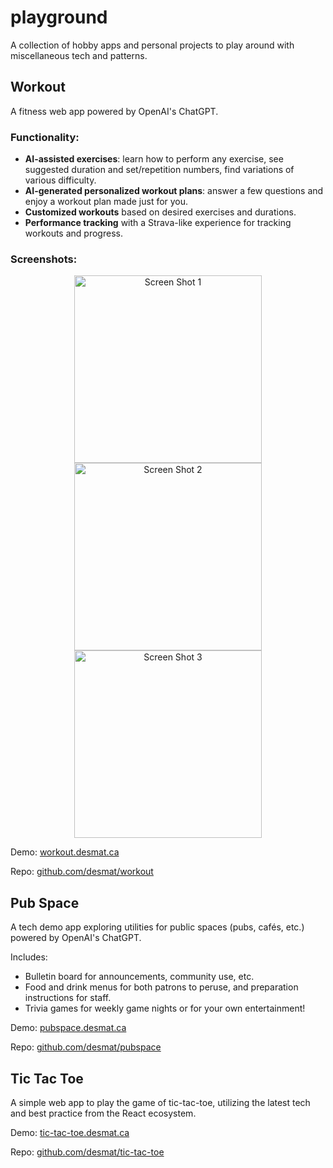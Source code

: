 # playground

A collection of hobby apps and personal projects to play around with miscellaneous tech and patterns.

## Workout

A fitness web app powered by OpenAI's ChatGPT.

### Functionality:
- **AI-assisted exercises**: learn how to perform any exercise, see suggested duration and set/repetition numbers, find variations of various difficulty.
- **AI-generated personalized workout plans**: answer a few questions and enjoy a workout plan made just for you.
- **Customized workouts** based on desired exercises and durations.
- **Performance tracking** with a Strava-like experience for tracking workouts and progress.

### Screenshots:
<p align="center">
  <img height="300" alt="Screen Shot 1" src="https://github.com/desmat/workout/assets/3298837/99c2f9ff-f724-4198-8b6e-a62f91ee3205">  
  <img height="300" alt="Screen Shot 2" src="https://github.com/desmat/workout/assets/3298837/d73453a3-0f45-47c5-a673-39f2c299334b">
  <img height="300" alt="Screen Shot 3" src="https://github.com/desmat/workout/assets/3298837/1533212c-7238-4fcd-a7a2-360f8e1e3d09">
</p>

Demo: [workout.desmat.ca](https://workout.desmat.ca)

Repo: [github.com/desmat/workout](https://github.com/desmat/workout)

## Pub Space

A tech demo app exploring utilities for public spaces (pubs, cafés, etc.) powered by OpenAI's ChatGPT.

Includes:
- Bulletin board for announcements, community use, etc.
- Food and drink menus for both patrons to peruse, and preparation instructions for staff.
- Trivia games for weekly game nights or for your own entertainment!

Demo: [pubspace.desmat.ca](https://pubspace.desmat.ca)

Repo: [github.com/desmat/pubspace](https://github.com/desmat/pubspace)

## Tic Tac Toe

A simple web app to play the game of tic-tac-toe, utilizing the latest tech and best practice from the React ecosystem.

Demo: [tic-tac-toe.desmat.ca](https://tic-tac-toe.desmat.ca)

Repo: [github.com/desmat/tic-tac-toe](https://github.com/desmat/tic-tac-toe)
